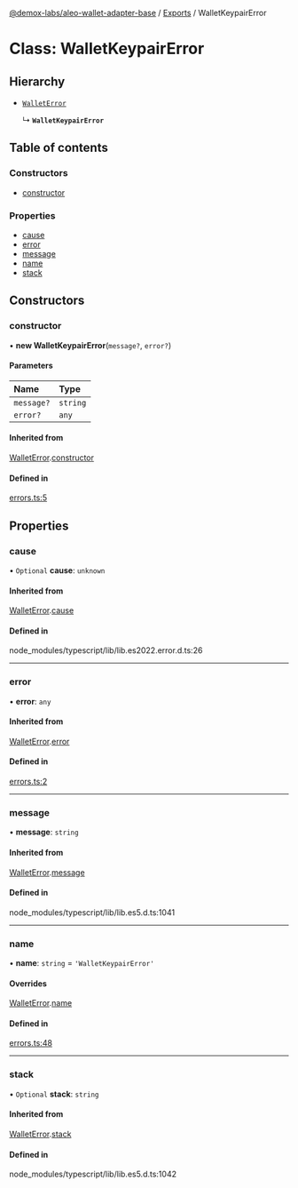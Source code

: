 [@demox-labs/aleo-wallet-adapter-base](../README.md) / [Exports](../modules.md) / WalletKeypairError

# Class: WalletKeypairError

## Hierarchy

- [`WalletError`](WalletError.md)

  ↳ **`WalletKeypairError`**

## Table of contents

### Constructors

- [constructor](WalletKeypairError.md#constructor)

### Properties

- [cause](WalletKeypairError.md#cause)
- [error](WalletKeypairError.md#error)
- [message](WalletKeypairError.md#message)
- [name](WalletKeypairError.md#name)
- [stack](WalletKeypairError.md#stack)

## Constructors

### constructor

• **new WalletKeypairError**(`message?`, `error?`)

#### Parameters

| Name | Type |
| :------ | :------ |
| `message?` | `string` |
| `error?` | `any` |

#### Inherited from

[WalletError](WalletError.md).[constructor](WalletError.md#constructor)

#### Defined in

[errors.ts:5](https://github.com/demox-labs/leo-wallet-adapter/blob/8b34447/packages/core/base/errors.ts#L5)

## Properties

### cause

• `Optional` **cause**: `unknown`

#### Inherited from

[WalletError](WalletError.md).[cause](WalletError.md#cause)

#### Defined in

node_modules/typescript/lib/lib.es2022.error.d.ts:26

___

### error

• **error**: `any`

#### Inherited from

[WalletError](WalletError.md).[error](WalletError.md#error)

#### Defined in

[errors.ts:2](https://github.com/demox-labs/leo-wallet-adapter/blob/8b34447/packages/core/base/errors.ts#L2)

___

### message

• **message**: `string`

#### Inherited from

[WalletError](WalletError.md).[message](WalletError.md#message)

#### Defined in

node_modules/typescript/lib/lib.es5.d.ts:1041

___

### name

• **name**: `string` = `'WalletKeypairError'`

#### Overrides

[WalletError](WalletError.md).[name](WalletError.md#name)

#### Defined in

[errors.ts:48](https://github.com/demox-labs/leo-wallet-adapter/blob/8b34447/packages/core/base/errors.ts#L48)

___

### stack

• `Optional` **stack**: `string`

#### Inherited from

[WalletError](WalletError.md).[stack](WalletError.md#stack)

#### Defined in

node_modules/typescript/lib/lib.es5.d.ts:1042
